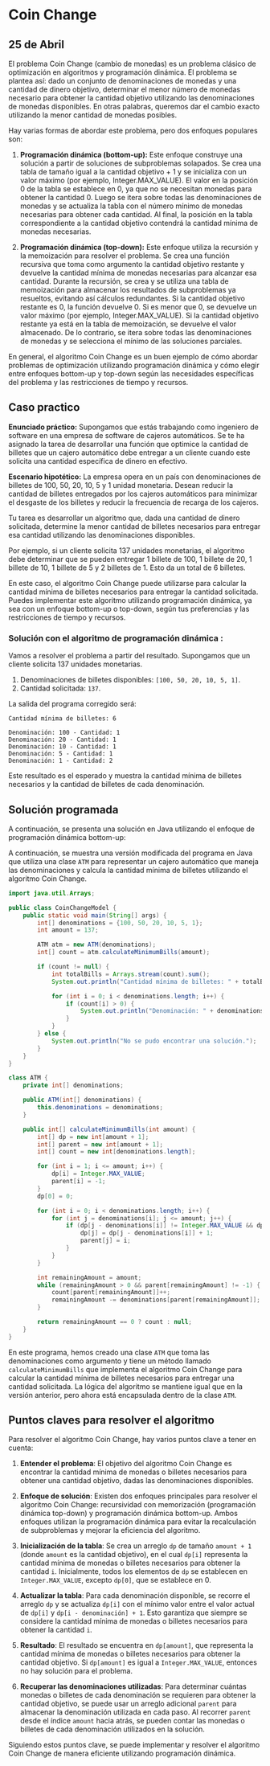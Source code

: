 # Coin Change
## 25 de Abril

El problema Coin Change (cambio de monedas) es un problema clásico de optimización en algoritmos y programación dinámica. El problema se plantea así: dado un conjunto de denominaciones de monedas y una cantidad de dinero objetivo, determinar el menor número de monedas necesario para obtener la cantidad objetivo utilizando las denominaciones de monedas disponibles. En otras palabras, queremos dar el cambio exacto utilizando la menor cantidad de monedas posibles.

Hay varias formas de abordar este problema, pero dos enfoques populares son:

1. **Programación dinámica (bottom-up):** Este enfoque construye una solución a partir de soluciones de subproblemas solapados. Se crea una tabla de tamaño igual a la cantidad objetivo + 1 y se inicializa con un valor máximo (por ejemplo, Integer.MAX_VALUE). El valor en la posición 0 de la tabla se establece en 0, ya que no se necesitan monedas para obtener la cantidad 0. Luego se itera sobre todas las denominaciones de monedas y se actualiza la tabla con el número mínimo de monedas necesarias para obtener cada cantidad. Al final, la posición en la tabla correspondiente a la cantidad objetivo contendrá la cantidad mínima de monedas necesarias.

2. **Programación dinámica (top-down):** Este enfoque utiliza la recursión y la memoización para resolver el problema. Se crea una función recursiva que toma como argumento la cantidad objetivo restante y devuelve la cantidad mínima de monedas necesarias para alcanzar esa cantidad. Durante la recursión, se crea y se utiliza una tabla de memoización para almacenar los resultados de subproblemas ya resueltos, evitando así cálculos redundantes. Si la cantidad objetivo restante es 0, la función devuelve 0. Si es menor que 0, se devuelve un valor máximo (por ejemplo, Integer.MAX_VALUE). Si la cantidad objetivo restante ya está en la tabla de memoización, se devuelve el valor almacenado. De lo contrario, se itera sobre todas las denominaciones de monedas y se selecciona el mínimo de las soluciones parciales.

En general, el algoritmo Coin Change es un buen ejemplo de cómo abordar problemas de optimización utilizando programación dinámica y cómo elegir entre enfoques bottom-up y top-down según las necesidades específicas del problema y las restricciones de tiempo y recursos.

## Caso practico 

**Enunciado práctico:** Supongamos que estás trabajando como ingeniero de software en una empresa de software de cajeros automáticos. Se te ha asignado la tarea de desarrollar una función que optimice la cantidad de billetes que un cajero automático debe entregar a un cliente cuando este solicita una cantidad específica de dinero en efectivo.

**Escenario hipotético:** La empresa opera en un país con denominaciones de billetes de 100, 50, 20, 10, 5 y 1 unidad monetaria. Desean reducir la cantidad de billetes entregados por los cajeros automáticos para minimizar el desgaste de los billetes y reducir la frecuencia de recarga de los cajeros.

Tu tarea es desarrollar un algoritmo que, dada una cantidad de dinero solicitada, determine la menor cantidad de billetes necesarios para entregar esa cantidad utilizando las denominaciones disponibles.

Por ejemplo, si un cliente solicita 137 unidades monetarias, el algoritmo debe determinar que se pueden entregar 1 billete de 100, 1 billete de 20, 1 billete de 10, 1 billete de 5 y 2 billetes de 1. Esto da un total de 6 billetes.

En este caso, el algoritmo Coin Change puede utilizarse para calcular la cantidad mínima de billetes necesarios para entregar la cantidad solicitada. Puedes implementar este algoritmo utilizando programación dinámica, ya sea con un enfoque bottom-up o top-down, según tus preferencias y las restricciones de tiempo y recursos.

### Solución con el algoritmo de programación dinámica :
Vamos a resolver el problema a partir del resultado. Supongamos que un cliente solicita 137 unidades monetarias.

1. Denominaciones de billetes disponibles: `[100, 50, 20, 10, 5, 1]`.
2. Cantidad solicitada: `137`.

La salida del programa corregido será:

```
Cantidad mínima de billetes: 6

Denominación: 100 - Cantidad: 1
Denominación: 20 - Cantidad: 1
Denominación: 10 - Cantidad: 1
Denominación: 5 - Cantidad: 1
Denominación: 1 - Cantidad: 2
```

Este resultado es el esperado y muestra la cantidad mínima de billetes necesarios y la cantidad de billetes de cada denominación.

## Solución programada

A continuación, se presenta una solución en Java utilizando el enfoque de programación dinámica bottom-up:

A continuación, se muestra una versión modificada del programa en Java que utiliza una clase `ATM` para representar un cajero automático que maneja las denominaciones y calcula la cantidad mínima de billetes utilizando el algoritmo Coin Change.

```java
import java.util.Arrays;

public class CoinChangeModel {
    public static void main(String[] args) {
        int[] denominations = {100, 50, 20, 10, 5, 1};
        int amount = 137;

        ATM atm = new ATM(denominations);
        int[] count = atm.calculateMinimumBills(amount);

        if (count != null) {
            int totalBills = Arrays.stream(count).sum();
            System.out.println("Cantidad mínima de billetes: " + totalBills);

            for (int i = 0; i < denominations.length; i++) {
                if (count[i] > 0) {
                    System.out.println("Denominación: " + denominations[i] + " - Cantidad: " + count[i]);
                }
            }
        } else {
            System.out.println("No se pudo encontrar una solución.");
        }
    }
}

class ATM {
    private int[] denominations;

    public ATM(int[] denominations) {
        this.denominations = denominations;
    }

    public int[] calculateMinimumBills(int amount) {
        int[] dp = new int[amount + 1];
        int[] parent = new int[amount + 1];
        int[] count = new int[denominations.length];

        for (int i = 1; i <= amount; i++) {
            dp[i] = Integer.MAX_VALUE;
            parent[i] = -1;
        }
        dp[0] = 0;

        for (int i = 0; i < denominations.length; i++) {
            for (int j = denominations[i]; j <= amount; j++) {
                if (dp[j - denominations[i]] != Integer.MAX_VALUE && dp[j - denominations[i]] + 1 < dp[j]) {
                    dp[j] = dp[j - denominations[i]] + 1;
                    parent[j] = i;
                }
            }
        }

        int remainingAmount = amount;
        while (remainingAmount > 0 && parent[remainingAmount] != -1) {
            count[parent[remainingAmount]]++;
            remainingAmount -= denominations[parent[remainingAmount]];
        }

        return remainingAmount == 0 ? count : null;
    }
}
```

En este programa, hemos creado una clase `ATM` que toma las denominaciones como argumento y tiene un método llamado `calculateMinimumBills` que implementa el algoritmo Coin Change para calcular la cantidad mínima de billetes necesarios para entregar una cantidad solicitada. La lógica del algoritmo se mantiene igual que en la versión anterior, pero ahora está encapsulada dentro de la clase `ATM`.

## Puntos claves para resolver el algoritmo

Para resolver el algoritmo Coin Change, hay varios puntos clave a tener en cuenta:

1. **Entender el problema**: El objetivo del algoritmo Coin Change es encontrar la cantidad mínima de monedas o billetes necesarios para obtener una cantidad objetivo, dadas las denominaciones disponibles. 

2. **Enfoque de solución**: Existen dos enfoques principales para resolver el algoritmo Coin Change: recursividad con memorización (programación dinámica top-down) y programación dinámica bottom-up. Ambos enfoques utilizan la programación dinámica para evitar la recalculación de subproblemas y mejorar la eficiencia del algoritmo.

3. **Inicialización de la tabla**: Se crea un arreglo `dp` de tamaño `amount + 1` (donde `amount` es la cantidad objetivo), en el cual `dp[i]` representa la cantidad mínima de monedas o billetes necesarios para obtener la cantidad `i`. Inicialmente, todos los elementos de `dp` se establecen en `Integer.MAX_VALUE`, excepto `dp[0]`, que se establece en 0.

4. **Actualizar la tabla**: Para cada denominación disponible, se recorre el arreglo `dp` y se actualiza `dp[i]` con el mínimo valor entre el valor actual de `dp[i]` y `dp[i - denominación] + 1`. Esto garantiza que siempre se considere la cantidad mínima de monedas o billetes necesarios para obtener la cantidad `i`.

5. **Resultado**: El resultado se encuentra en `dp[amount]`, que representa la cantidad mínima de monedas o billetes necesarios para obtener la cantidad objetivo. Si `dp[amount]` es igual a `Integer.MAX_VALUE`, entonces no hay solución para el problema.

6. **Recuperar las denominaciones utilizadas**: Para determinar cuántas monedas o billetes de cada denominación se requieren para obtener la cantidad objetivo, se puede usar un arreglo adicional `parent` para almacenar la denominación utilizada en cada paso. Al recorrer `parent` desde el índice `amount` hacia atrás, se pueden contar las monedas o billetes de cada denominación utilizados en la solución.

Siguiendo estos puntos clave, se puede implementar y resolver el algoritmo Coin Change de manera eficiente utilizando programación dinámica.





